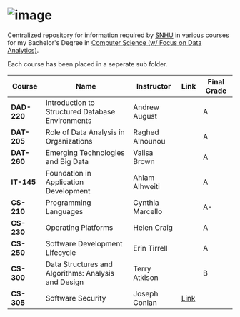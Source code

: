 # ![image](https://user-images.githubusercontent.com/55802043/206041385-952a2a37-072a-4ec5-966d-f22968954105.png)


Centralized repository for information required by [SNHU](https://www.snhu.edu/) in various courses for my Bachelor's Degree in [Computer Science (w/ Focus on Data Analytics)](https://www.snhu.edu/online-degrees/bachelors/bs-in-computer-science).

Each course has been placed in a seperate sub folder.

| Course | Name |Instructor | Link | Final Grade |
|--------|-----|------------|------|-------------|
| **DAD-220** | Introduction to Structured Database Environments | Andrew August | | A |
| **DAT-205** | Role of Data Analysis in Organizations | Raghed Alnounou | | A |
| **DAT-260** | Emerging Technologies and Big Data | Valisa Brown | | A |
| **IT-145** | Foundation in Application Development | Ahlam Alhweiti | | A |
| **CS-210** | Programming Languages | Cynthia Marcello | | A- |
| **CS-230** | Operating Platforms | Helen Craig | | A |
| **CS-250** | Software Development Lifecycle | Erin Tirrell | | A |
| **CS-300** | Data Structures and Algorithms: Analysis and Design | Terry Atkison | | B |
| **CS-305** | Software Security | Joseph Conlan | [Link](https://github.com/glnnlhmn/SNHU/tree/main/CS-305) |


